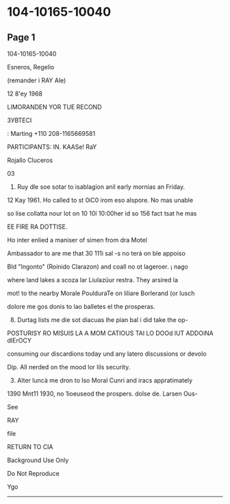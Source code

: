 # 104-10165-10040

## Page 1

104-10165-10040

Esneros, Regelio

(remander i RAY Ale)

12 8'ey 1968

LIMORANDEN YOR TUE RECOND

ЗУВТЕСІ

: Marting +110 208-1165669581

PARTICIPANTS: IN. KAASe! RaY

Rojallo Cluceros

03

1. Ruy dle soe sotar to isablagion anil early mornias an Friday.

12 Kay 1961. Ho called to st 0iC0 irom eso alspore. No mas unable

so lise collatta nour lot on 10 10l 10:00her id so 156 fact tsat he mas

EE FIRE RA DOTTISE.

Ho inter enlied a maniser of simen from dra Motel

Ambassador to are me that 30 111i sal -s no terá on ble appoiso

BId "Ingonto" (Roinido Clarazon) and coall no ot lageroer. ¡ nago

where land lakes a scoza lar Liulazüur restra. They arsired la

mot! to the nearby Morale PoulduraTe on liliare Borlerand (or lusch

dolore me gos donis to lao balletes el the prosperas.

8. Durtag lists me die sot diacuas lhe pian bal i did take the op-

POSTURISY RO MISUIS LA A MOM CATIOUS TAI LO DOOd lUT ADDOiNA dIErOCY

consuming our discardions today und any latero discussions or devolo

Dip. All nerded on the mood lor lils security.

3. Alter luncà me dron to lso Moral Cunri and iracs appratimately

1390 Mnt11 1930, no 1ioeuseod the prospers. dolse de. Larsen Ous-

See

RAY

file

RETURN TO CIA

Background Use Only

Do Not Reproduce

Ygo

---

